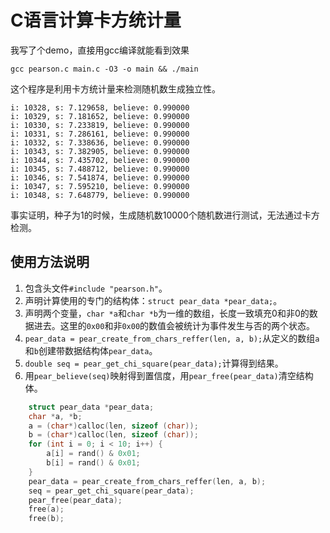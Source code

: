 # C语言计算卡方统计量

我写了个demo，直接用gcc编译就能看到效果

    gcc pearson.c main.c -O3 -o main && ./main

这个程序是利用卡方统计量来检测随机数生成独立性。

    i: 10328, s: 7.129658, believe: 0.990000
    i: 10329, s: 7.181652, believe: 0.990000
    i: 10330, s: 7.233819, believe: 0.990000
    i: 10331, s: 7.286161, believe: 0.990000
    i: 10332, s: 7.338636, believe: 0.990000
    i: 10343, s: 7.382905, believe: 0.990000
    i: 10344, s: 7.435702, believe: 0.990000
    i: 10345, s: 7.488712, believe: 0.990000
    i: 10346, s: 7.541874, believe: 0.990000
    i: 10347, s: 7.595210, believe: 0.990000
    i: 10348, s: 7.648779, believe: 0.990000

事实证明，种子为1的时候，生成随机数10000个随机数进行测试，无法通过卡方检测。

## 使用方法说明

1. 包含头文件`#include "pearson.h"`。
2. 声明计算使用的专门的结构体：`struct pear_data *pear_data;`。
3. 声明两个变量，`char *a`和`char *b`为一维的数组，长度一致填充0和非0的数据进去。这里的`0x00`和非`0x00`的数值会被统计为事件发生与否的两个状态。
4. `pear_data = pear_create_from_chars_reffer(len, a, b);`从定义的数组`a`和`b`创建带数据结构体`pear_data`。
5. `double seq = pear_get_chi_square(pear_data);`计算得到结果。
6. 用`pear_believe(seq)`映射得到置信度，用`pear_free(pear_data)`清空结构体。

```C
    struct pear_data *pear_data;
    char *a, *b;
    a = (char*)calloc(len, sizeof (char));
    b = (char*)calloc(len, sizeof (char));
    for (int i = 0; i < 10; i++) {
        a[i] = rand() & 0x01;
        b[i] = rand() & 0x01;
    }
    pear_data = pear_create_from_chars_reffer(len, a, b);
    seq = pear_get_chi_square(pear_data);
    pear_free(pear_data);
    free(a);
    free(b);
```
